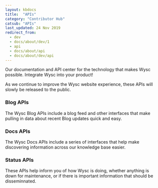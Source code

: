 ```yaml
---
layout: kbdocs
title:  "APIs"
category: "Contributor Hub"
catsub: "APIs"
last_updated: 24 Nov 2019
redirect_from:
  - dev
  - docs/about/dev/1
  - api
  - docs/about/api
  - docs/about/dev/api
---
```


Our documentation and API center for the technology that makes Wysc possible. Integrate Wysc into your product!

As we continue to improve the Wysc website experience, these APIs will slowly be released to the public.

### Blog APIs

The Wysc Blog APIs include a blog feed and other interfaces that make pulling in data about recent Blog updates quick and easy.

### Docs APIs

The Wysc Docs APIs include a series of interfaces that help make discovering information across our knowledge base easier.

### Status APIs

These APIs help inform you of how Wysc is doing, whether anything is down for maintenance, or if there is important information that should be disseminnated.